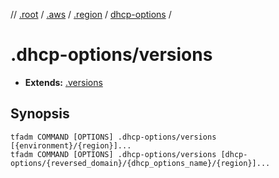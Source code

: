 // [.root] / [.aws] / [.region] / [dhcp-options] /

# .dhcp-options/versions

- **Extends:** [.versions](../../../../.tfadm/resources/.versions.md)

## Synopsis

```
tfadm COMMAND [OPTIONS] .dhcp-options/versions [{environment}/{region}]...
tfadm COMMAND [OPTIONS] .dhcp-options/versions [dhcp-options/{reversed_domain}/{dhcp_options_name}/{region}]...
```

[.aws]: ../../../../.tfadm/resources/README.md
[.region]: ../../../../.tfadm/resources/.region.md
[.root]: ../../../../../.tfadm/resources/README.md
[dhcp-options]: ../dhcp-options.md
